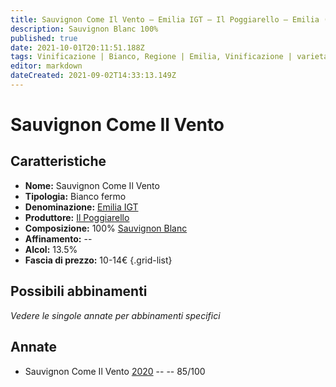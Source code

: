 ```yaml
---
title: Sauvignon Come Il Vento – Emilia IGT – Il Poggiarello – Emilia (IT) – 10-14€ – 3★
description: Sauvignon Blanc 100%
published: true
date: 2021-10-01T20:11:51.188Z
tags: Vinificazione | Bianco, Regione | Emilia, Vinificazione | varietale, Vinificazione | fermo, Valutazioni | 3 stelle, Vitigni | Sauvignon Blanc, Prezzi | 10-14€
editor: markdown
dateCreated: 2021-09-02T14:33:13.149Z
---
```


# Sauvignon Come Il Vento 

## Caratteristiche
- **Nome:** Sauvignon Come Il Vento 
- **Tipologia:** Bianco fermo
- **Denominazione:** [Emilia IGT](/denominazioni/Italia/Emilia/IGT/Emilia) 
- **Produttore:** [Il Poggiarello](/produttori/Italia/Emilia/Il-Poggiarello) 
- **Composizione:** 100% [Sauvignon Blanc](/vitigni/Francia/bacca-bianca/sauvignon-blanc)
- **Affinamento:** --
- **Alcol:** 13.5%
- **Fascia di prezzo:** 10-14€
{.grid-list}

## Possibili abbinamenti
*Vedere le singole annate per abbinamenti specifici*

## Annate
- Sauvignon Come Il Vento [2020](/vini/Italia/Emilia/Il-Poggiarello/Malvasia-La-Malvagia/2020) -- <span class="star-3"></span> -- 85/100

